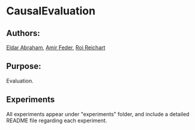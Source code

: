 # CausalEvaluation

## Authors: 
[Eldar Abraham](https://www.youtube.com/watch?v=dQw4w9WgXcQ), [Amir Feder](https://scholar.google.com/citations?user=ERwoPLIAAAAJ&hl=en&oi=ao), [Roi Reichart](https://ie.technion.ac.il/~roiri/)

## Purpose:
Evaluation.

## Experiments
All experiments appear under "experiments" folder, and include a detailed README file regarding each experiment.